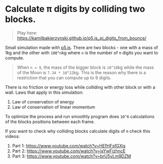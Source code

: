 # Calculate π digits by colliding two blocks.

>Play here:
>https://kamilbakierzynski.github.io/p5.js_pi_digits_from_bounce/

Small simulation made with [p5.js](https://p5js.org/).
There are two blocks - one with a mass of 1kg and the other with `100^n`kg where `n` is the number of `π` digits you want to compute.

>When `n = 9`, the mass of the bigger block is `10^18`kg while the mass of the Moon is `7.34 * 10^22`kg. This is the reason why there is a restriction that you can compute up to 9 digits.

There is no friction or energy loss while colliding with other block or with a wall. Laws that apply in this simulation:
1. Law of conservation of energy
2. Law of conservation of linear momentum

To optimize the process and run smoothly program does `10^6` calculations of the blocks positions between each frame.
   
If you want to check why colliding blocks calculate digits of `π` check this videos:
1. Part 1: https://www.youtube.com/watch?v=HEfHFsfGXjs
2. Part 2: https://www.youtube.com/watch?v=jsYwFizhncE
3. Part 3: https://www.youtube.com/watch?v=brU5yLm9DZM